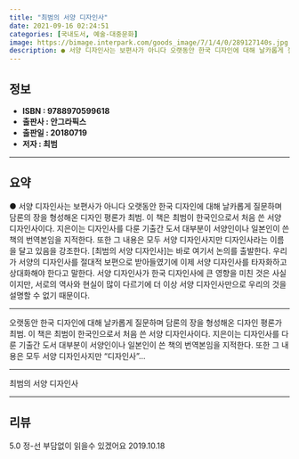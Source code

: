 ```yaml
---
title: "최범의 서양 디자인사"
date: 2021-09-16 02:24:51
categories: [국내도서, 예술-대중문화]
image: https://bimage.interpark.com/goods_image/7/1/4/0/289127140s.jpg
description: ● 서양 디자인사는 보편사가 아니다 오랫동안 한국 디자인에 대해 날카롭게 질문하며 담론의 장을 형성해온 디자인 평론가 최범. 이 책은 최범이 한국인으로서 처음 쓴 서양 디자인사이다. 지은이는 디자인사를 다룬 기출간 도서 대부분이 서양인이나 일본인이 쓴 책의 번역본임을 지적한다. 또한
---
```


## **정보**

- **ISBN : 9788970599618**
- **출판사 : 안그라픽스**
- **출판일 : 20180719**
- **저자 : 최범**

------



## **요약**

●  서양 디자인사는 보편사가 아니다 오랫동안 한국 디자인에 대해 날카롭게 질문하며 담론의 장을 형성해온 디자인 평론가 최범. 이 책은 최범이 한국인으로서 처음 쓴 서양 디자인사이다. 지은이는 디자인사를 다룬 기출간 도서 대부분이 서양인이나 일본인이 쓴 책의 번역본임을 지적한다. 또한 그 내용은 모두 서양 디자인사지만 디자인사라는 이름을 달고 있음을 강조한다. [최범의 서양 디자인사]는 바로 여기서 논의를 출발한다. 우리가 서양의 디자인사를 절대적 보편으로 받아들였기에 이제 서양 디자인사를 타자화하고 상대화해야 한다고 말한다. 서양 디자인사가 한국 디자인사에 큰 영향을 미친 것은 사실이지만, 서로의 역사와 현실이 많이 다르기에 더 이상 서양 디자인사만으로 우리의 것을 설명할 수 없기 때문이다.

------

오랫동안 한국 디자인에 대해 날카롭게 질문하며 담론의 장을 형성해온 디자인 평론가 최범. 이 책은 최범이 한국인으로서 처음 쓴 서양 디자인사이다. 지은이는 디자인사를 다룬 기출간 도서 대부분이 서양인이나 일본인이 쓴 책의 번역본임을 지적한다. 또한 그 내용은 모두 서양 디자인사지만 “디자인사”... 

------


최범의 서양 디자인사 

------


## **리뷰** 

5.0 정-선 부담없이 읽을수 있겠어요 2019.10.18 <br/>
